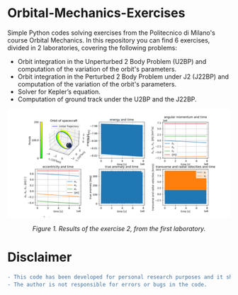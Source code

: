 # Orbital-Mechanics-Exercises

Simple Python codes solving exercises from the Politecnico di Milano's course Orbital Mechanics. In this repository you can find 6 exercises, divided in 2 laboratories, covering the following problems:
- Orbit integration in the Unperturbed 2 Body Problem (U2BP) and computation of the variation of the orbit's parameters. 
- Orbit integration in the Perturbed 2 Body Problem under J2 (J22BP) and computation of the variation of the orbit's parameters. 
- Solver for Kepler’s equation.
- Computation of ground track under the U2BP and the J22BP.

<p align="center">
  <img src="https://github.com/giovannifacchinetti99/Orbital-Mechanics-Exercises/blob/main/Lab1/Es2/Es2.png" />
</p>
<p align="center">
  <em>Figure 1. Results of the exercise 2, from the first laboratory.</em>
</p>

# Disclaimer
```diff
- This code has been developed for personal research purposes and it should not be used for replacing anything.
- The author is not responsible for errors or bugs in the code. 
```




